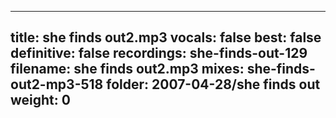 
---
title: she finds out2.mp3
vocals: false
best: false
definitive: false
recordings: she-finds-out-129
filename: she finds out2.mp3
mixes: she-finds-out2-mp3-518
folder: 2007-04-28/she finds out
weight: 0
---
